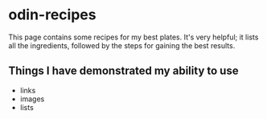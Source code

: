 # odin-recipes
This page contains some recipes for my best plates. It's very helpful; it lists   
all the ingredients, followed by the steps for gaining the best results.

## Things I have demonstrated my ability to use

- links 
- images 
- lists 

